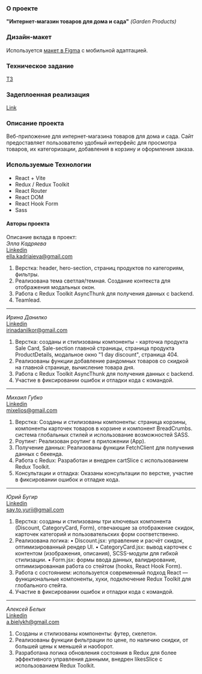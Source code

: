 ### О проекте

**"Интернет-магазин товаров для дома и сада"** _(Garden Products)_

### Дизайн-макет

Используется
[макет в Figma](https://www.figma.com/file/SDNWLzCWkh9ZXdCpWEaByv/project-frontend?type=design&node-id=280-1136&mode=design&t=NJTGdloftvn8I6Vz-0)
с мобильной адаптацией.

### Техническое задание

[TЗ](https://docs.google.com/document/d/1RU3XZ0tYzUHOfF7ijKEsZjT7f086xNL8-OiYQt-cKFk/edit?tab=t.0)

### Задеплоенная реализация

[Link]()

### Описание проекта

Веб-приложение для интернет-магазина товаров для дома и сада. Сайт предоставляет
пользователю удобный интерфейс для просмотра товаров, их категоризации,
добавления в корзину и оформления заказа.

### Используемые Технологии

- React + Vite
- Redux / Redux Toolkit
- React Router
- React DOM
- React Hook Form
- Sass

#### Авторы проекта

Описание вклада в проект:  
_Элла Кадряева_  
[Linkedin](https://www.linkedin.com/in/ella-kadriaieva-79a197259/)  
ella.kadriaieva@gmail.com

1. Верстка: header, hero-section, страниц продуктов по категориям, фильтры.
2. Реализована тема светлая/темная. Создание контекста для отображения модальных
   окон.
3. Работа с Redux Toolkit AsyncThunk для получения данных с backend.
4. Teamlead.

---

_Ирина Данилко_  
 [Linkedin](https://www.linkedin.com/feed/)  
irinadanilkor@gmail.com

1. Верстка: созданы и стилизованы компоненты - карточка продукта Sale Card,
   Sale-section главной страницы, страница продукта ProductDetails, модальное
   окно "1 day discount", страница 404.
2. Реализованы функции добавление рандомных товаров со скидкой на главной
   странице, вычисление товара дня.
3. Работа с Redux Toolkit AsyncThunk для получения данных с backend.
4. Участие в фиксировании ошибок и отладки кода с командой.

---

_Михаил Губко_  
[Linkedin](https://www.linkedin.com/in/michael-hubko/)  
mixelios@gmail.com

1. Верстка: Созданы и стилизованы компоненты: страница корзины, компоненты
   карточек товаров в корзине и компонент BreadCrumbs. система глобальных стилей
   и использование возможностей SASS.
2. Роутинг: Реализован роутинг в приложении (App).
3. Получение данных: Реализованы функции FetchClient для получения данных с
   бекенда.
4. Работа с Redux: Разработан и внедрен cartSlice с использованием Redux
   Toolkit.
5. Консультации и отладка: Оказаны консультации по верстке, участие в
   фиксировании ошибок и отладке кода.

---

_Юрий Бугир_  
[Linkedin](https://www.linkedin.com/in/yurii-buhir-b83b87291/)  
say.to.yurii@gmail.com

1.  Верстка: созданы и стилизованы три ключевых компонента (Discount,
    CategoryCard, Form), отвечающие за отображение скидок, карточек категорий и
    пользовательских форм соответственно.
2.  Реализована логика: • Discount.jsx: управление и расчёт скидок,
    оптимизированный рендер UI. • CategoryCard.jsx: вывод карточек с контентом
    (изображения, описания), SCSS-модули для гибкой стилизации. • Form.jsx:
    формы ввода данных, валидирование, оптимизированная работа со стейтом
    (hooks, React Hook Form).
3.  Работа с состоянием: используется современный подход React — функциональные
    компоненты, хуки, подключение Redux Toolkit для глобального стейта.
4.  Участие в фиксировании ошибок и отладки кода с командой.

---

_Алексей Белых_  
[Linkedin](https://www.linkedin.com/in/oleksii-bielykh-81266aa8)    
a.bielykh@gmail.com    

1. Созданы и стилизованы компоненты: футер, скелетон.
2. Реализованы функции фильтрации по цене, по наличию скидки, от большей цены к
   меньшей и наоборот.
3. Разработана логика обновления состояния в Redux для более эффективного
   управления данными, внедрен likesSlice с использованием Redux Toolkit.
